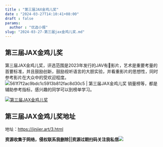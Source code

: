 ```yaml
---
title : "第三届JAX金鸡儿奖"
date : "2024-03-27T14:10:41+08:00"
draft : false
params:
  author : "优选小报"
slug: "2024-03-27-第三届jax金鸡儿奖.md"
---
```


## 第三届JAX金鸡儿奖

第三届JAX金鸡儿奖，评选范围是2023年发行的JAV有🐎影片，艺术是重要考量的首要标准，并且鼓励创新，鼓励视听语言的大胆实验，并看重影片的思想性，同时参考影片在大众中的受欢迎程度。![561f7f2ac9bdc1c5913b812fac8d30c5 | 第三届JAX金鸡儿奖](//img7-1.zhekoulieshou.com/mmbiz_jpg/iaHBVewvSIbAh08WfIsYfZJWcU4puibpsIyCiclic8QslLzHpibHrSjfdAlETt4JBKmzDejicLnic526vR2j4U9hqQpVQ/0) 销量榜等，都是辅助参考指标，感兴趣的同学可以到榜单学习。

[![第三届JAX金鸡儿奖](//img7-1.zhekoulieshou.com/mmbiz_jpg/iaHBVewvSIbAh08WfIsYfZJWcU4puibpsIGx0CR6hBmOw8ibYtWAYxNiaJ3oWq9PozlPuAOhudtiba6YccXn9zrfjoA/0)](//img7-1.zhekoulieshou.com/mmbiz_jpg/iaHBVewvSIbAh08WfIsYfZJWcU4puibpsIGx0CR6hBmOw8ibYtWAYxNiaJ3oWq9PozlPuAOhudtiba6YccXn9zrfjoA/0)

## 第三届JAX金鸡儿奖地址

地址：https://jinjier.art/3.html

**资源收集于网络，侵权联系我删除||资源过期扫码关注我私信**![](//img7-1.zhekoulieshou.com/mmbiz_jpg/iaHBVewvSIbAjcr9g6TlCXSfiaDqkbzuEzp207hVzPqT4YGQOAazQ1KNHCeACbia5Lzq4Ckwibe48iar1q7lgVP1o3w/640?wx_fmt=jpeg&from=appmsg)


